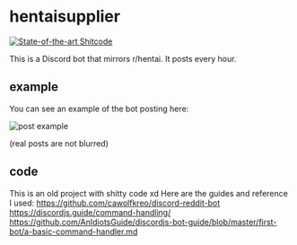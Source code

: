 # hentaisupplier

[![State-of-the-art Shitcode](https://img.shields.io/static/v1?label=hentaisupplier&message=Shitcode&color=7B5804)](https://github.com/trekhleb/state-of-the-art-shitcode)

This is a Discord bot that mirrors r/hentai.
It posts every hour.

## example
You can see an example of the bot posting here:

![post example](https://i.imgur.com/794Vn3o.png)

(real posts are not blurred)

## code
This is an old project with shitty code xd
Here are the guides and reference I used:
https://github.com/cawolfkreo/discord-reddit-bot
https://discordjs.guide/command-handling/
https://github.com/AnIdiotsGuide/discordjs-bot-guide/blob/master/first-bot/a-basic-command-handler.md
